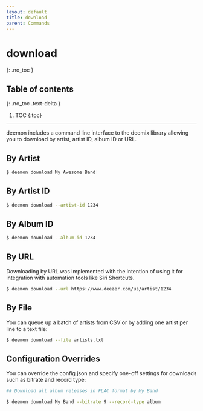 ```yaml
---
layout: default
title: download
parent: Commands
---
```


# download
{: .no_toc }

## Table of contents
{: .no_toc .text-delta }

1. TOC
{:toc}

---
deemon includes a command line interface to the deemix library allowing you to download by artist, artist ID, album ID or URL.

## By Artist
```bash
$ deemon download My Awesome Band
```

## By Artist ID
```bash
$ deemon download --artist-id 1234
```

## By Album ID
```bash
$ deemon download --album-id 1234
```

## By URL
Downloading by URL was implemented with the intention of using it for integration with automation tools like Siri Shortcuts.

```bash
$ deemon download --url https://www.deezer.com/us/artist/1234
```

## By File
You can queue up a batch of artists from CSV or by adding one artist per line to a text file:

```bash
$ deemon download --file artists.txt
```

## Configuration Overrides
You can override the config.json and specify one-off settings for downloads such as bitrate and record type:

```bash
## Download all album releases in FLAC format by My Band

$ deemon download My Band --bitrate 9 --record-type album
```
